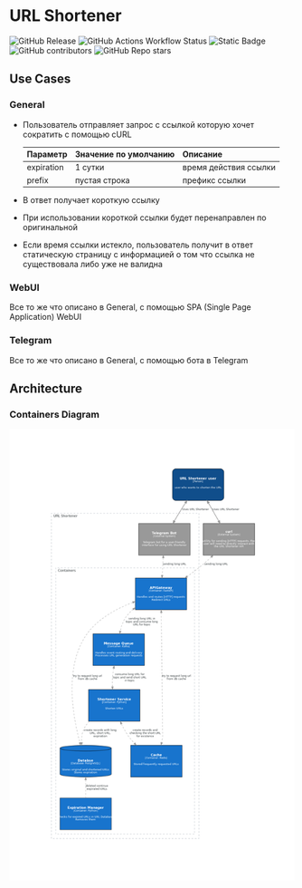 # URL Shortener

![GitHub Release](https://img.shields.io/github/v/release/neojelll/url-shortener?include_prereleases&sort=semver&display_name=release&style=plastic)
![GitHub Actions Workflow Status](https://img.shields.io/github/actions/workflow/status/neojelll/url-shortener/.github%2Fworkflows%2Fpublish.yml?style=plastic)
![Static Badge](https://img.shields.io/badge/python-3.12-blue?style=plastic)
![GitHub contributors](https://img.shields.io/github/contributors/neojelll/url-shortener?style=plastic)
![GitHub Repo stars](https://img.shields.io/github/stars/neojelll/url-shortener?style=plastic)

## Use Cases

### General

* Пользователь отправляет запрос с ссылкой которую хочет сократить c помощью cURL

  Параметр|Значение по умолчанию|Описание
  -|-|-
  expiration | 1 сутки | время действия ссылки
  prefix | пустая строка | префикс ссылки

* В ответ получает короткую ссылку
* При использовании короткой ссылки будет перенаправлен по оригинальной
* Если время ссылки истекло, пользователь получит в ответ статическую страницу с информацией о том что ссылка не существовала либо уже не валидна

### WebUI

Все то же что описано в General, с помощью SPA (Single Page Application) WebUI

### Telegram

Все то же что описано в General, с помощью бота в Telegram

## Architecture

### Containers Diagram

![Container](architecture/diagrams/container-diagram.png)
